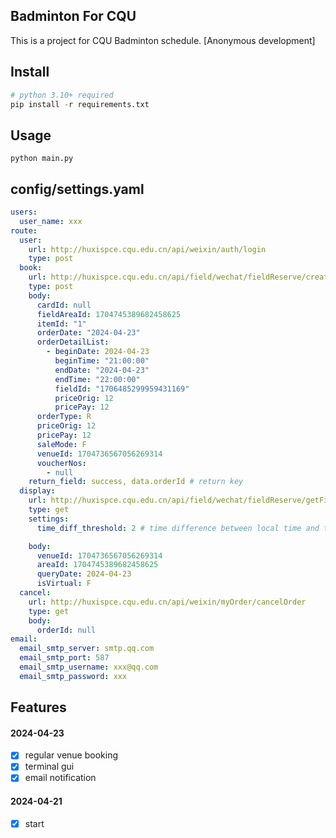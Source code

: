 ## Badminton For CQU

This is a project for CQU Badminton schedule. [Anonymous development]

## Install

```python
# python 3.10+ required
pip install -r requirements.txt
```
## Usage

```
python main.py
```
## config/settings.yaml

```yaml
users:
  user_name: xxx
route:
  user:
    url: http://huxispce.cqu.edu.cn/api/weixin/auth/login
    type: post
  book:
    url: http://huxispce.cqu.edu.cn/api/field/wechat/fieldReserve/createFieldReserveOrder
    type: post
    body:
      cardId: null
      fieldAreaId: 1704745389682458625
      itemId: "1"
      orderDate: "2024-04-23"
      orderDetailList:
        - beginDate: 2024-04-23
          beginTime: "21:00:00"
          endDate: "2024-04-23"
          endTime: "22:00:00"
          fieldId: "1706485299959431169"
          priceOrig: 12
          pricePay: 12
      orderType: R
      priceOrig: 12
      pricePay: 12
      saleMode: F
      venueId: 1704736567056269314
      voucherNos:
        - null
    return_field: success, data.orderId # return key
  display:
    url: http://huxispce.cqu.edu.cn/api/field/wechat/fieldReserve/getFieldReserveDisplayData
    type: get
    settings:
      time_diff_threshold: 2 # time difference between local time and target time in days

    body:
      venueId: 1704736567056269314
      areaId: 1704745389682458625
      queryDate: 2024-04-23
      isVirtual: F
  cancel:
    url: http://huxispce.cqu.edu.cn/api/weixin/myOrder/cancelOrder
    type: get
    body:
      orderId: null
email:
  email_smtp_server: smtp.qq.com
  email_smtp_port: 587
  email_smtp_username: xxx@qq.com
  email_smtp_password: xxx
```

## Features

#### 2024-04-23
- [x] regular venue booking
- [x] terminal gui
- [x] email notification
#### 2024-04-21
- [x] start
